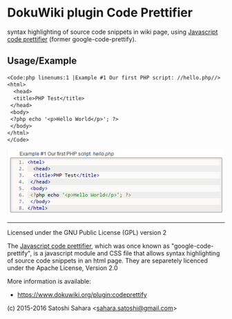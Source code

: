 DokuWiki plugin Code Prettifier
===============================

syntax highlighting of source code snippets in wiki page, using [Javascript code prettifier](https://github.com/google/code-prettify) (former google-code-prettify).


Usage/Example
-------------

```
<Code:php linenums:1 |Example #1 Our first PHP script: //hello.php//>
<html>
  <head>
  <title>PHP Test</title>
 </head>
 <body>
 <?php echo '<p>Hello World</p>'; ?> 
 </body>
</html>
</Code>
```

![Example #1](code-prettifier-example.png "output of Example #1")


----
Licensed under the GNU Public License (GPL) version 2

The [Javascript code prettifier](https://github.com/google/code-prettify), which was once known as "google-code-prettify", is a javascript module and CSS file that allows syntax highlighting of source code snippets in an html page. They are separetely licenced under the Apache License, Version 2.0

More information is available:
  * https://www.dokuwiki.org/plugin:codeprettify

(c) 2015-2016 Satoshi Sahara \<sahara.satoshi@gmail.com>
